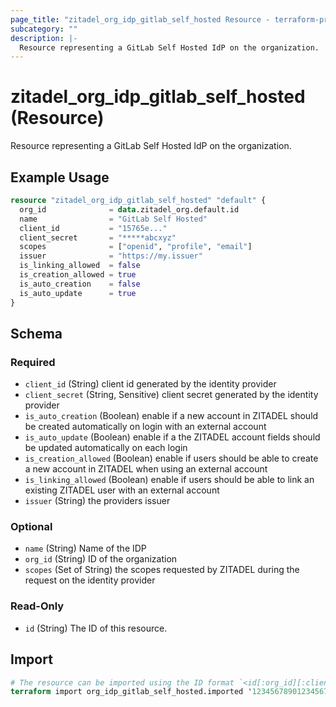 ```yaml
---
page_title: "zitadel_org_idp_gitlab_self_hosted Resource - terraform-provider-zitadel"
subcategory: ""
description: |-
  Resource representing a GitLab Self Hosted IdP on the organization.
---
```


# zitadel_org_idp_gitlab_self_hosted (Resource)

Resource representing a GitLab Self Hosted IdP on the organization.

## Example Usage

```terraform
resource "zitadel_org_idp_gitlab_self_hosted" "default" {
  org_id              = data.zitadel_org.default.id
  name                = "GitLab Self Hosted"
  client_id           = "15765e..."
  client_secret       = "*****abcxyz"
  scopes              = ["openid", "profile", "email"]
  issuer              = "https://my.issuer"
  is_linking_allowed  = false
  is_creation_allowed = true
  is_auto_creation    = false
  is_auto_update      = true
}
```

<!-- schema generated by tfplugindocs -->
## Schema

### Required

- `client_id` (String) client id generated by the identity provider
- `client_secret` (String, Sensitive) client secret generated by the identity provider
- `is_auto_creation` (Boolean) enable if a new account in ZITADEL should be created automatically on login with an external account
- `is_auto_update` (Boolean) enable if a the ZITADEL account fields should be updated automatically on each login
- `is_creation_allowed` (Boolean) enable if users should be able to create a new account in ZITADEL when using an external account
- `is_linking_allowed` (Boolean) enable if users should be able to link an existing ZITADEL user with an external account
- `issuer` (String) the providers issuer

### Optional

- `name` (String) Name of the IDP
- `org_id` (String) ID of the organization
- `scopes` (Set of String) the scopes requested by ZITADEL during the request on the identity provider

### Read-Only

- `id` (String) The ID of this resource.

## Import

```terraform
# The resource can be imported using the ID format `<id[:org_id][:client_secret]>`, e.g.
terraform import org_idp_gitlab_self_hosted.imported '123456789012345678:123456789012345678:1234567890abcdef'
```

